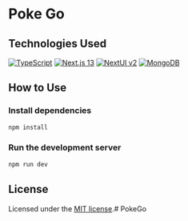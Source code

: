 # Poke Go
## Technologies Used

[![TypeScript](https://img.shields.io/badge/typescript-0067a5?style=for-the-badge&logo=typescript&logoColor=white&labelColor=101010)]()
[![Next.js 13](https://img.shields.io/badge/next.js-000000?style=for-the-badge&logo=next.js&logoColor=white&labelColor=101010)](https://nextjs.org/docs/getting-started)
[![NextUI v2](https://img.shields.io/badge/nextui-000000?style=for-the-badge&logo=next.js&logoColor=white&labelColor=101010)](https://nextui.org)
[![MongoDB](https://img.shields.io/badge/MongoDB-47A248?style=for-the-badge&logo=mongodb&logoColor=white&labelColor=101010)]()

## How to Use
### Install dependencies
```bash
npm install
```
### Run the development server

```bash
npm run dev
```

## License

Licensed under the [MIT license](https://github.com/nextui-org/next-app-template/blob/main/LICENSE).# PokeGo

